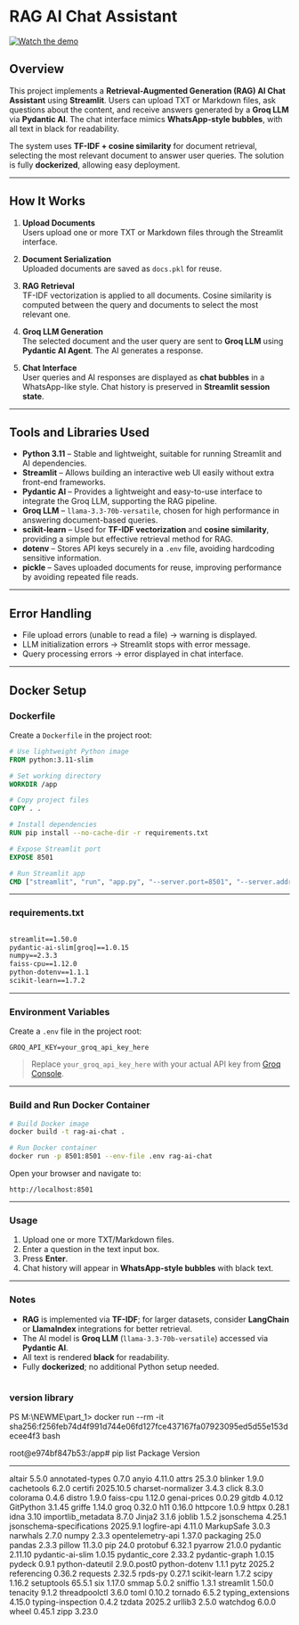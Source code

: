 

# RAG AI Chat Assistant

[![Watch the demo](https://img.youtube.com/vi/kJp4TW-Ohg0/0.jpg)](https://youtu.be/kJp4TW-Ohg0)




## Overview

This project implements a **Retrieval-Augmented Generation (RAG) AI Chat Assistant** using **Streamlit**. Users can upload TXT or Markdown files, ask questions about the content, and receive answers generated by a **Groq LLM** via **Pydantic AI**. The chat interface mimics **WhatsApp-style bubbles**, with all text in black for readability.

The system uses **TF-IDF + cosine similarity** for document retrieval, selecting the most relevant document to answer user queries. The solution is fully **dockerized**, allowing easy deployment.

---

## How It Works

1. **Upload Documents**  
   Users upload one or more TXT or Markdown files through the Streamlit interface.

2. **Document Serialization**  
   Uploaded documents are saved as `docs.pkl` for reuse.

3. **RAG Retrieval**  
   TF-IDF vectorization is applied to all documents. Cosine similarity is computed between the query and documents to select the most relevant one.

4. **Groq LLM Generation**  
   The selected document and the user query are sent to **Groq LLM** using **Pydantic AI Agent**. The AI generates a response.

5. **Chat Interface**  
   User queries and AI responses are displayed as **chat bubbles** in a WhatsApp-like style. Chat history is preserved in **Streamlit session state**.

---

## Tools and Libraries Used

- **Python 3.11** – Stable and lightweight, suitable for running Streamlit and AI dependencies.  
- **Streamlit** – Allows building an interactive web UI easily without extra front-end frameworks.  
- **Pydantic AI** – Provides a lightweight and easy-to-use interface to integrate the Groq LLM, supporting the RAG pipeline.  
- **Groq LLM** – `llama-3.3-70b-versatile`, chosen for high performance in answering document-based queries.  
- **scikit-learn** – Used for **TF-IDF vectorization** and **cosine similarity**, providing a simple but effective retrieval method for RAG.  
- **dotenv** – Stores API keys securely in a `.env` file, avoiding hardcoding sensitive information.  
- **pickle** – Saves uploaded documents for reuse, improving performance by avoiding repeated file reads.

---

## Error Handling

- File upload errors (unable to read a file) → warning is displayed.  
- LLM initialization errors → Streamlit stops with error message.  
- Query processing errors → error displayed in chat interface.  

---

## Docker Setup

### Dockerfile

Create a `Dockerfile` in the project root:

```dockerfile
# Use lightweight Python image
FROM python:3.11-slim

# Set working directory
WORKDIR /app

# Copy project files
COPY . .

# Install dependencies
RUN pip install --no-cache-dir -r requirements.txt

# Expose Streamlit port
EXPOSE 8501

# Run Streamlit app
CMD ["streamlit", "run", "app.py", "--server.port=8501", "--server.address=0.0.0.0"]
````

---

### requirements.txt

```txt

streamlit==1.50.0
pydantic-ai-slim[groq]==1.0.15
numpy==2.3.3
faiss-cpu==1.12.0
python-dotenv==1.1.1
scikit-learn==1.7.2
```

---

### Environment Variables

Create a `.env` file in the project root:

```env
GROQ_API_KEY=your_groq_api_key_here
```

> Replace `your_groq_api_key_here` with your actual API key from [Groq Console](https://console.groq.com/keys).

---

### Build and Run Docker Container

```bash
# Build Docker image
docker build -t rag-ai-chat .

# Run Docker container
docker run -p 8501:8501 --env-file .env rag-ai-chat
```

Open your browser and navigate to:

```
http://localhost:8501
```

---

### Usage

1. Upload one or more TXT/Markdown files.
2. Enter a question in the text input box.
3. Press **Enter**.
4. Chat history will appear in **WhatsApp-style bubbles** with black text.

---

### Notes

* **RAG** is implemented via **TF-IDF**; for larger datasets, consider **LangChain** or **LlamaIndex** integrations for better retrieval.
* The AI model is **Groq LLM** (`llama-3.3-70b-versatile`) accessed via **Pydantic AI**.
* All text is rendered **black** for readability.
* Fully **dockerized**; no additional Python setup needed.


```

```

### version library

PS M:\NEWME\part_1> docker run --rm -it sha256:f256feb74d4f991d744e06fd127fce437167fa07923095ed5d55e153decee4f3 bash
>> 
root@e974bf847b53:/app# pip list
Package                   Version
------------------------- -----------
altair                    5.5.0
annotated-types           0.7.0
anyio                     4.11.0
attrs                     25.3.0
blinker                   1.9.0
cachetools                6.2.0
certifi                   2025.10.5
charset-normalizer        3.4.3
click                     8.3.0
colorama                  0.4.6
distro                    1.9.0
faiss-cpu                 1.12.0
genai-prices              0.0.29
gitdb                     4.0.12
GitPython                 3.1.45
griffe                    1.14.0
groq                      0.32.0
h11                       0.16.0
httpcore                  1.0.9
httpx                     0.28.1
idna                      3.10
importlib_metadata        8.7.0
Jinja2                    3.1.6
joblib                    1.5.2
jsonschema                4.25.1
jsonschema-specifications 2025.9.1
logfire-api               4.11.0
MarkupSafe                3.0.3
narwhals                  2.7.0
numpy                     2.3.3
opentelemetry-api         1.37.0
packaging                 25.0
pandas                    2.3.3
pillow                    11.3.0
pip                       24.0
protobuf                  6.32.1
pyarrow                   21.0.0
pydantic                  2.11.10
pydantic-ai-slim          1.0.15
pydantic_core             2.33.2
pydantic-graph            1.0.15
pydeck                    0.9.1
python-dateutil           2.9.0.post0
python-dotenv             1.1.1
pytz                      2025.2
referencing               0.36.2
requests                  2.32.5
rpds-py                   0.27.1
scikit-learn              1.7.2
scipy                     1.16.2
setuptools                65.5.1
six                       1.17.0
smmap                     5.0.2
sniffio                   1.3.1
streamlit                 1.50.0
tenacity                  9.1.2
threadpoolctl             3.6.0
toml                      0.10.2
tornado                   6.5.2
typing_extensions         4.15.0
typing-inspection         0.4.2
tzdata                    2025.2
urllib3                   2.5.0
watchdog                  6.0.0
wheel                     0.45.1
zipp                      3.23.0


```


